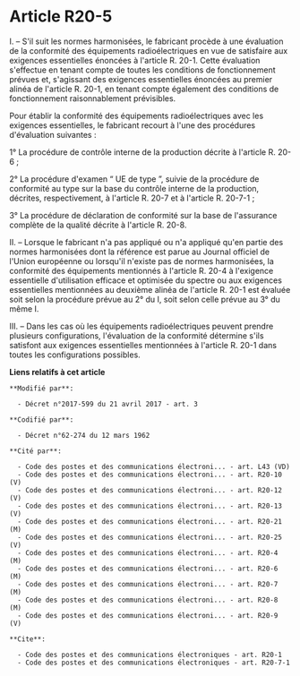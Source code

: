 # Article R20-5

I. – S'il suit les normes harmonisées, le fabricant procède à une évaluation de la conformité des équipements
radioélectriques en vue de satisfaire aux exigences essentielles énoncées à l'article R. 20-1. Cette évaluation s'effectue en
tenant compte de toutes les conditions de fonctionnement prévues et, s'agissant des exigences essentielles énoncées au
premier alinéa de l'article R. 20-1, en tenant compte également des conditions de fonctionnement raisonnablement prévisibles.

Pour établir la conformité des équipements radioélectriques avec les exigences essentielles, le fabricant recourt à l'une des
procédures d'évaluation suivantes :

1° La procédure de contrôle interne de la production décrite à l'article R. 20-6 ;

2° La procédure d'examen “ UE de type ”, suivie de la procédure de conformité au type sur la base du contrôle interne de la
production, décrites, respectivement, à l'article R. 20-7 et à l'article R. 20-7-1 ;

3° La procédure de déclaration de conformité sur la base de l'assurance complète de la qualité décrite à l'article R. 20-8.

II. – Lorsque le fabricant n'a pas appliqué ou n'a appliqué qu'en partie des normes harmonisées dont la référence est parue
au Journal officiel de l'Union européenne ou lorsqu'il n'existe pas de normes harmonisées, la conformité des équipements
mentionnés à l'article R. 20-4 à l'exigence essentielle d'utilisation efficace et optimisée du spectre ou aux exigences
essentielles mentionnées au deuxième alinéa de l'article R. 20-1 est évaluée soit selon la procédure prévue au 2° du I, soit
selon celle prévue au 3° du même I.

III. – Dans les cas où les équipements radioélectriques peuvent prendre plusieurs configurations, l'évaluation de la
conformité détermine s'ils satisfont aux exigences essentielles mentionnées à l'article R. 20-1 dans toutes les
configurations possibles.

**Liens relatifs à cet article**

	**Modifié par**:

	  - Décret n°2017-599 du 21 avril 2017 - art. 3

	**Codifié par**:

	  - Décret n°62-274 du 12 mars 1962

	**Cité par**:

	  - Code des postes et des communications électroni... - art. L43 (VD)
	  - Code des postes et des communications électroni... - art. R20-10 (V)
	  - Code des postes et des communications électroni... - art. R20-12 (V)
	  - Code des postes et des communications électroni... - art. R20-13 (V)
	  - Code des postes et des communications électroni... - art. R20-21 (M)
	  - Code des postes et des communications électroni... - art. R20-25 (V)
	  - Code des postes et des communications électroni... - art. R20-4 (M)
	  - Code des postes et des communications électroni... - art. R20-6 (M)
	  - Code des postes et des communications électroni... - art. R20-7 (M)
	  - Code des postes et des communications électroni... - art. R20-8 (M)
	  - Code des postes et des communications électroni... - art. R20-9 (V)

	**Cite**:

	  - Code des postes et des communications électroniques - art. R20-1
	  - Code des postes et des communications électroniques - art. R20-7-1
